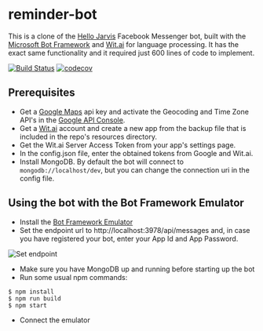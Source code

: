 # reminder-bot

This is a clone of the [Hello Jarvis](https://facebook.com/helloimjarvis/) Facebook Messenger bot, built with the [Microsoft Bot Framework](https://dev.botframework.com/) and [Wit.ai](https://wit.ai) for language processing. It has the exact same functionality and it required just 600 lines of code to implement.

[![Build Status](https://travis-ci.org/sebsylvester/reminder-bot.svg?branch=master)](https://travis-ci.org/sebsylvester/reminder-bot)
[![codecov](https://codecov.io/gh/sebsylvester/reminder-bot/branch/master/graph/badge.svg)](https://codecov.io/gh/sebsylvester/reminder-bot)

## Prerequisites
* Get a [Google Maps](https://developers.google.com/maps/web-services/) api key and activate the Geocoding and Time Zone API's in the [Google API Console](https://console.cloud.google.com/).
* Get a [Wit.ai](https://wit.ai) account and create a new app from the backup file that is included in the repo's resources directory.
* Get the Wit.ai Server Access Token from your app's settings page.
* In the config.json file, enter the obtained tokens from Google and Wit.ai.
* Install MongoDB. By default the bot will connect to ```mongodb://localhost/dev```, but you can change the connection uri in the config file.

## Using the bot with the Bot Framework Emulator
* Install the [Bot Framework Emulator](https://docs.botframework.com/en-us/tools/bot-framework-emulator/)
* Set the endpoint url to http://localhost:3978/api/messages and, in case you have registered your bot, enter your App Id and App Password.

![Set endpoint](https://cloud.githubusercontent.com/assets/3374297/21108231/cf2f3340-c094-11e6-8870-3ca4cfe2f8a6.png)

* Make sure you have MongoDB up and running before starting up the bot
* Run some usual npm commands:

```
$ npm install
$ npm run build
$ npm start
```
* Connect the emulator